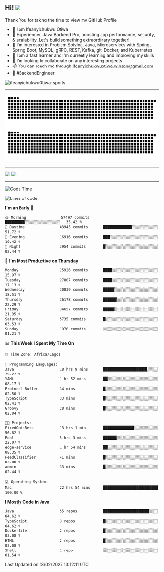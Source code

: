 <!-- BLOG-POST-LIST:START --><!-- BLOG-POST-LIST:END -->

## Hi! <img src="https://media.giphy.com/media/hvRJCLFzcasrR4ia7z/giphy.gif" width="4%"> 

Thank You for taking the time to view my GitHub Profile

- 👋 I am Ifeanyichukwu Otiwa
- 🚀 Experienced Java Backend Pro, boosting app performance, security, & scalability. Let's build something extraordinary together!
- 👀 I'm interested in Problem Solving, Java, Microservices with Spring, Spring Boot, MySQL, gRPC, REST, Kafka, git, Docker, and Kubernetes
- 🌱 I am a fast learner and I'm currently learning and improving my skills
- 💞️ I'm looking to collaborate on any interesting projects
- 📫 You can reach me through ifeanyichukwuotiwa.winson@gmail.com
- 🚀 #BackendEngineer

<p align="left" marginTop="10px"> <img src="https://komarev.com/ghpvc/?username=ifeanyichukwuOtiwa-sports&label=Profile%20views&color=0e75b6&style=for-the-badge" alt="ifeanyichukwuOtiwa-sports" /> </p>

***

<!--🐍📈SNAKEGRAPH / 🌐WEBSITE: https://github.com/Platane/snk -->
![github contribution grid snake animation](https://raw.githubusercontent.com/ifeanyichukwuOtiwa-sports/ifeanyichukwuOtiwa-sports/output/github-contribution-grid-snake-dark.svg#gh-dark-mode-only)![github contribution grid snake animation](https://raw.githubusercontent.com/ifeanyichukwuOtiwa-sports/ifeanyichukwuOtiwa-sports/output/github-contribution-grid-snake.svg#gh-light-mode-only)

***

<p float="left">
  <img float="left" src="https://github-readme-stats.vercel.app/api?username=ifeanyichukwuOtiwa-sports&count_private=true&include_all_commits=true&theme=react&show_icons=true" />
  <img float="right" src="https://github-readme-stats.vercel.app/api/top-langs/?username=ifeanyichukwuOtiwa-sports&layout=compact&show_icons=true&theme=react" /> 
</p>

***



<!--START_SECTION:waka-->
![Code Time](http://img.shields.io/badge/Code%20Time-3%2C461%20hrs%2022%20mins-blue)

![Lines of code](https://img.shields.io/badge/From%20Hello%20World%20I%27ve%20Written-40.8%20million%20lines%20of%20code-blue)

**I'm an Early 🐤** 

```text
🌞 Morning                57497 commits       █████████░░░░░░░░░░░░░░░░   35.42 % 
🌆 Daytime                83945 commits       █████████████░░░░░░░░░░░░   51.72 % 
🌃 Evening                16916 commits       ███░░░░░░░░░░░░░░░░░░░░░░   10.42 % 
🌙 Night                  3954 commits        █░░░░░░░░░░░░░░░░░░░░░░░░   02.44 % 
```
📅 **I'm Most Productive on Thursday** 

```text
Monday                   25926 commits       ████░░░░░░░░░░░░░░░░░░░░░   15.97 % 
Tuesday                  27807 commits       ████░░░░░░░░░░░░░░░░░░░░░   17.13 % 
Wednesday                30039 commits       █████░░░░░░░░░░░░░░░░░░░░   18.51 % 
Thursday                 36178 commits       ██████░░░░░░░░░░░░░░░░░░░   22.29 % 
Friday                   34657 commits       █████░░░░░░░░░░░░░░░░░░░░   21.35 % 
Saturday                 5735 commits        █░░░░░░░░░░░░░░░░░░░░░░░░   03.53 % 
Sunday                   1970 commits        ░░░░░░░░░░░░░░░░░░░░░░░░░   01.21 % 
```


📊 **This Week I Spent My Time On** 

```text
🕑︎ Time Zone: Africa/Lagos

💬 Programming Languages: 
Java                     18 hrs 9 mins       ████████████████████░░░░░   79.27 % 
YAML                     1 hr 52 mins        ██░░░░░░░░░░░░░░░░░░░░░░░   08.17 % 
Protocol Buffer          34 mins             █░░░░░░░░░░░░░░░░░░░░░░░░   02.50 % 
TypeScript               33 mins             █░░░░░░░░░░░░░░░░░░░░░░░░   02.41 % 
Groovy                   28 mins             █░░░░░░░░░░░░░░░░░░░░░░░░   02.04 % 

🐱‍💻 Projects: 
FixedOddsBets            13 hrs 1 min        ██████████████░░░░░░░░░░░   56.82 % 
Pool                     5 hrs 3 mins        ██████░░░░░░░░░░░░░░░░░░░   22.07 % 
edge-service             1 hr 54 mins        ██░░░░░░░░░░░░░░░░░░░░░░░   08.35 % 
FeedClassifier           41 mins             █░░░░░░░░░░░░░░░░░░░░░░░░   03.00 % 
admin                    33 mins             █░░░░░░░░░░░░░░░░░░░░░░░░   02.44 % 

💻 Operating System: 
Mac                      22 hrs 54 mins      █████████████████████████   100.00 % 
```

**I Mostly Code in Java** 

```text
Java                     55 repos            █████████████████████░░░░   84.62 % 
TypeScript               3 repos             █░░░░░░░░░░░░░░░░░░░░░░░░   04.62 % 
Dockerfile               2 repos             █░░░░░░░░░░░░░░░░░░░░░░░░   03.08 % 
HTML                     2 repos             █░░░░░░░░░░░░░░░░░░░░░░░░   03.08 % 
Shell                    1 repo              ░░░░░░░░░░░░░░░░░░░░░░░░░   01.54 % 
```




 Last Updated on 13/02/2025 13:12:11 UTC
<!--END_SECTION:waka-->

<!--
<p align="center">
![trophy](https://github-profile-trophy.vercel.app/?username=ifeanyichukwuOtiwa-sports&theme=onedark) (https://github.com/ryo-ma/github-profile-trophy)
</p>
-->

<!---
ifeanyi-otiwa/ifeanyi-otiwa is a ✨ special ✨ repository because its `README.md` (this file) appears on your GitHub profile.
You can click the Preview link to take a look at your changes.
--->
